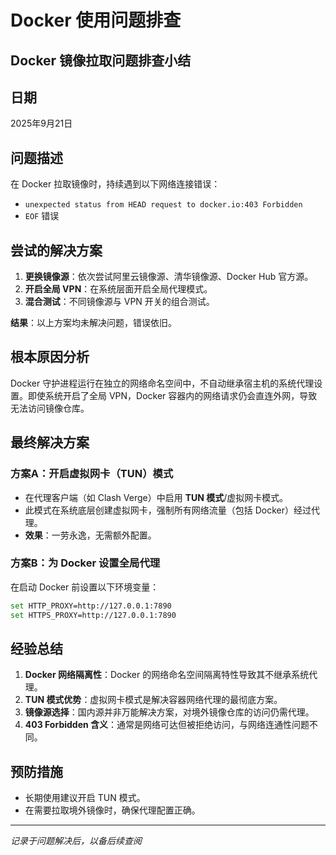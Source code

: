# Docker 使用问题排查

## Docker 镜像拉取问题排查小结

##  日期
2025年9月21日

## 问题描述
在 Docker 拉取镜像时，持续遇到以下网络连接错误：
- `unexpected status from HEAD request to docker.io:403 Forbidden`
- `EOF` 错误

## 尝试的解决方案
1. **更换镜像源**：依次尝试阿里云镜像源、清华镜像源、Docker Hub 官方源。
2. **开启全局 VPN**：在系统层面开启全局代理模式。
3. **混合测试**：不同镜像源与 VPN 开关的组合测试。

**结果**：以上方案均未解决问题，错误依旧。

## 根本原因分析
Docker 守护进程运行在独立的网络命名空间中，不自动继承宿主机的系统代理设置。即使系统开启了全局 VPN，Docker 容器内的网络请求仍会直连外网，导致无法访问镜像仓库。

## 最终解决方案

### 方案A：开启虚拟网卡（TUN）模式
- 在代理客户端（如 Clash Verge）中启用 **TUN 模式**/虚拟网卡模式。
- 此模式在系统底层创建虚拟网卡，强制所有网络流量（包括 Docker）经过代理。
- **效果**：一劳永逸，无需额外配置。

### 方案B：为 Docker 设置全局代理
在启动 Docker 前设置以下环境变量：
```bash
set HTTP_PROXY=http://127.0.0.1:7890
set HTTPS_PROXY=http://127.0.0.1:7890
```

## 经验总结
1. **Docker 网络隔离性**：Docker 的网络命名空间隔离特性导致其不继承系统代理。
2. **TUN 模式优势**：虚拟网卡模式是解决容器网络代理的最彻底方案。
3. **镜像源选择**：国内源并非万能解决方案，对境外镜像仓库的访问仍需代理。
4. **403 Forbidden 含义**：通常是网络可达但被拒绝访问，与网络连通性问题不同。

##  预防措施
- 长期使用建议开启 TUN 模式。
- 在需要拉取境外镜像时，确保代理配置正确。

---

*记录于问题解决后，以备后续查阅*
